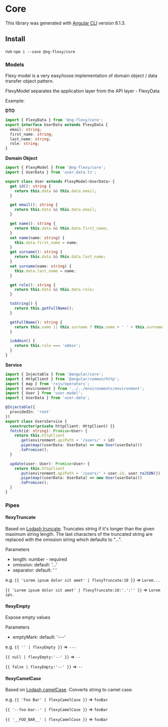 # Core

This library was generated with [Angular CLI](https://github.com/angular/angular-cli) version 8.1.3.

## Install

run `npm i --save @ng-flexy/core`

### Models

Flexy model is a very easy/loose implementation of domain object / data transfer object pattern.

FlexyModel separates the application layer from the API layer - FlexyData

Example:

<strong>DTO</strong>

```typescript
import { FlexyData } from '@ng-flexy/core';
export interface UserData extends FlexyData {
  email: string;
  first_name: string;
  last_name: string;
  role: string;
}
```

<strong>Domain Object</strong>

```typescript
import { FlexyModel } from '@ng-flexy/core';
import { UserData } from 'user.data.ts';

export class User extends FlexyModel<UserData> {
  get id(): string {
    return this.data && this.data.email;
  }

  get email(): string {
    return this.data && this.data.email;
  }

  get name(): string {
    return this.data && this.data.first_name;
  }
  set name(name: string) {
    this.data.first_name = name;
  }
  get surname(): string {
    return this.data && this.data.last_name;
  }
  set surname(name: string) {
    this.data.last_name = name;
  }

  get role(): string {
    return this.data && this.data.role;
  }

  toString() {
    return this.getFullName();
  }

  getFullName(): string {
    return this.name || this.surname ? this.name + ' ' + this.surname : '[' + this.email + ']';
  }

  isAdmin() {
    return this.role === 'admin';
  }
}
```

<strong>Service</strong>

```typescript
import { Injectable } from '@angular/core';
import { HttpClient } from '@angular/common/http';
import { map } from 'rxjs/operators';
import { environment } from '../../environments/environment';
import { User } from 'user.model';
import { UserData } from 'user.data';

@Injectable({
  providedIn: 'root'
})
export class UsersService {
  constructor(private httpClient: HttpClient) {}
  fetch(id: string): Promise<User> {
    return this.httpClient
      .get(environment.apiPath + '/users/' + id)
      .pipe(map((userData: UserData) => new User(userData)))
      .toPromise();
  }

  update(user: User): Promise<User> {
    return this.httpClient
      .put(environment.apiPath + '/users/' + user.id, user.toJSON())
      .pipe(map((userData: UserData) => new User(userData)))
      .toPromise();
  }
}
```

### Pipes

#### flexyTruncate

Based on <a href="https://lodash.com/docs/4.17.15#truncate" target="_blank">Lodash truncate</a>. Truncates string if it's longer than the given maximum string length. The last characters of the truncated string are replaced with the omission string which defaults to "...".

Parameters

- length: number - required
- omission: default: '...'
- separator: default: ' '

e.g.
`{{ 'Lorem ipsum dolor sit amet' | flexyTruncate:10 }}` => `Lorem...`

`{{ 'Lorem ipsum dolor sit amet' | flexyTruncate:10:'.':'' }}` => `Lorem ips.`

#### flexyEmpty

Expose empty values

Parameters

- emptyMark: default: '---'

e.g.
`{{ '' | flexyEmpty }}` => `---`

`{{ null | flexyEmpty:'--' }}` => `--`

`{{ false | flexyEmpty:'--' }}` => `--`

#### flexyCamelCase

Based on <a href="https://lodash.com/docs/4.17.15#camelCase" target="_blank">Lodash camelCase</a>. Converts string to camel case.

e.g.
`{{ 'Foo Bar' | flexyCamelCase }}` => `fooBar`

`{{ '--foo-bar--' | flexyCamelCase }}` => `fooBar`

`{{ '__FOO_BAR__' | flexyCamelCase }}` => `fooBar`
